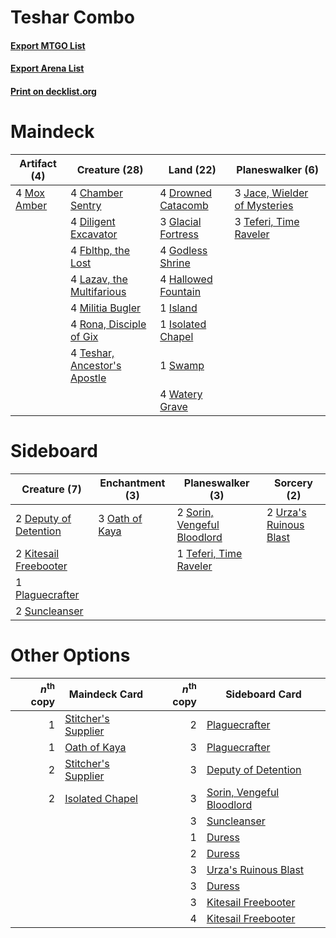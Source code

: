 # Teshar Combo

#### [Export MTGO List](../collection/Teshar%20Combo/Teshar%20Combo.txt)
#### [Export Arena List](../collection/Teshar%20Combo/Teshar%20Combo_arena.txt)
#### [Print on decklist.org](http://decklist.org/?deckmain=4%09Chamber%20Sentry%0A4%09Diligent%20Excavator%0A4%09Drowned%20Catacomb%0A4%09Fblthp,%20the%20Lost%0A3%09Glacial%20Fortress%0A4%09Godless%20Shrine%0A4%09Hallowed%20Fountain%0A1%09Island%0A1%09Isolated%20Chapel%0A3%09Jace,%20Wielder%20of%20Mysteries%0A4%09Lazav,%20the%20Multifarious%0A4%09Militia%20Bugler%0A4%09Mox%20Amber%0A4%09Rona,%20Disciple%20of%20Gix%0A1%09Swamp%0A3%09Teferi,%20Time%20Raveler%0A4%09Teshar,%20Ancestor's%20Apostle%0A4%09Watery%20Grave&deckside=2%09Deputy%20of%20Detention%0A2%09Kitesail%20Freebooter%0A3%09Oath%20of%20Kaya%0A1%09Plaguecrafter%0A2%09Sorin,%20Vengeful%20Bloodlord%0A2%09Suncleanser%0A1%09Teferi,%20Time%20Raveler%0A2%09Urza's%20Ruinous%20Blast)
# Maindeck

|                                     Artifact (4)                                     |                                             Creature (28)                                             |                                          Land (22)                                          |                                           Planeswalker (6)                                            |
|--------------------------------------------------------------------------------------|-------------------------------------------------------------------------------------------------------|---------------------------------------------------------------------------------------------|-------------------------------------------------------------------------------------------------------|
|4 [Mox Amber](http://gatherer.wizards.com/Pages/Card/Details.aspx?multiverseid=443112)|4 [Chamber Sentry](http://gatherer.wizards.com/Pages/Card/Details.aspx?multiverseid=452982)            |4 [Drowned Catacomb](http://gatherer.wizards.com/Pages/Card/Details.aspx?multiverseid=430633)|3 [Jace, Wielder of Mysteries](http://gatherer.wizards.com/Pages/Card/Details.aspx?multiverseid=460981)|
|                                                                                      |4 [Diligent Excavator](http://gatherer.wizards.com/Pages/Card/Details.aspx?multiverseid=442939)        |3 [Glacial Fortress](http://gatherer.wizards.com/Pages/Card/Details.aspx?multiverseid=190562)|3 [Teferi, Time Raveler](http://gatherer.wizards.com/Pages/Card/Details.aspx?multiverseid=461148)      |
|                                                                                      |4 [Fblthp, the Lost](http://gatherer.wizards.com/Pages/Card/Details.aspx?multiverseid=460977)          |4 [Godless Shrine](http://gatherer.wizards.com/Pages/Card/Details.aspx?multiverseid=405099)  |                                                                                                       |
|                                                                                      |4 [Lazav, the Multifarious](http://gatherer.wizards.com/Pages/Card/Details.aspx?multiverseid=452934)   |4 [Hallowed Fountain](http://gatherer.wizards.com/Pages/Card/Details.aspx?multiverseid=97071)|                                                                                                       |
|                                                                                      |4 [Militia Bugler](http://gatherer.wizards.com/Pages/Card/Details.aspx?multiverseid=447165)            |1 [Island](http://gatherer.wizards.com/Pages/Card/Details.aspx?multiverseid=439857)          |                                                                                                       |
|                                                                                      |4 [Rona, Disciple of Gix](http://gatherer.wizards.com/Pages/Card/Details.aspx?multiverseid=443091)     |1 [Isolated Chapel](http://gatherer.wizards.com/Pages/Card/Details.aspx?multiverseid=443129) |                                                                                                       |
|                                                                                      |4 [Teshar, Ancestor's Apostle](http://gatherer.wizards.com/Pages/Card/Details.aspx?multiverseid=442924)|1 [Swamp](http://gatherer.wizards.com/Pages/Card/Details.aspx?multiverseid=439858)           |                                                                                                       |
|                                                                                      |                                                                                                       |4 [Watery Grave](http://gatherer.wizards.com/Pages/Card/Details.aspx?multiverseid=405114)    |                                                                                                       |

# Sideboard

|                                          Creature (7)                                          |                                     Enchantment (3)                                     |                                           Planeswalker (3)                                           |                                           Sorcery (2)                                           |
|------------------------------------------------------------------------------------------------|-----------------------------------------------------------------------------------------|------------------------------------------------------------------------------------------------------|-------------------------------------------------------------------------------------------------|
|2 [Deputy of Detention](http://gatherer.wizards.com/Pages/Card/Details.aspx?multiverseid=457309)|3 [Oath of Kaya](http://gatherer.wizards.com/Pages/Card/Details.aspx?multiverseid=461136)|2 [Sorin, Vengeful Bloodlord](http://gatherer.wizards.com/Pages/Card/Details.aspx?multiverseid=461144)|2 [Urza's Ruinous Blast](http://gatherer.wizards.com/Pages/Card/Details.aspx?multiverseid=442927)|
|2 [Kitesail Freebooter](http://gatherer.wizards.com/Pages/Card/Details.aspx?multiverseid=435264)|                                                                                         |1 [Teferi, Time Raveler](http://gatherer.wizards.com/Pages/Card/Details.aspx?multiverseid=461148)     |                                                                                                 |
|1 [Plaguecrafter](http://gatherer.wizards.com/Pages/Card/Details.aspx?multiverseid=452832)      |                                                                                         |                                                                                                      |                                                                                                 |
|2 [Suncleanser](http://gatherer.wizards.com/Pages/Card/Details.aspx?multiverseid=447175)        |                                                                                         |                                                                                                      |                                                                                                 |

# Other Options

|*n*<sup>th</sup> copy|                                        Maindeck Card                                         |*n*<sup>th</sup> copy|                                           Sideboard Card                                           |
|--------------------:|----------------------------------------------------------------------------------------------|--------------------:|----------------------------------------------------------------------------------------------------|
|                    1|[Stitcher's Supplier](http://gatherer.wizards.com/Pages/Card/Details.aspx?multiverseid=447257)|                    2|[Plaguecrafter](http://gatherer.wizards.com/Pages/Card/Details.aspx?multiverseid=452832)            |
|                    1|[Oath of Kaya](http://gatherer.wizards.com/Pages/Card/Details.aspx?multiverseid=461136)       |                    3|[Plaguecrafter](http://gatherer.wizards.com/Pages/Card/Details.aspx?multiverseid=452832)            |
|                    2|[Stitcher's Supplier](http://gatherer.wizards.com/Pages/Card/Details.aspx?multiverseid=447257)|                    3|[Deputy of Detention](http://gatherer.wizards.com/Pages/Card/Details.aspx?multiverseid=457309)      |
|                    2|[Isolated Chapel](http://gatherer.wizards.com/Pages/Card/Details.aspx?multiverseid=443129)    |                    3|[Sorin, Vengeful Bloodlord](http://gatherer.wizards.com/Pages/Card/Details.aspx?multiverseid=461144)|
|                     |                                                                                              |                    3|[Suncleanser](http://gatherer.wizards.com/Pages/Card/Details.aspx?multiverseid=447175)              |
|                     |                                                                                              |                    1|[Duress](http://gatherer.wizards.com/Pages/Card/Details.aspx?multiverseid=14557)                    |
|                     |                                                                                              |                    2|[Duress](http://gatherer.wizards.com/Pages/Card/Details.aspx?multiverseid=14557)                    |
|                     |                                                                                              |                    3|[Urza's Ruinous Blast](http://gatherer.wizards.com/Pages/Card/Details.aspx?multiverseid=442927)     |
|                     |                                                                                              |                    3|[Duress](http://gatherer.wizards.com/Pages/Card/Details.aspx?multiverseid=14557)                    |
|                     |                                                                                              |                    3|[Kitesail Freebooter](http://gatherer.wizards.com/Pages/Card/Details.aspx?multiverseid=435264)      |
|                     |                                                                                              |                    4|[Kitesail Freebooter](http://gatherer.wizards.com/Pages/Card/Details.aspx?multiverseid=435264)      |
